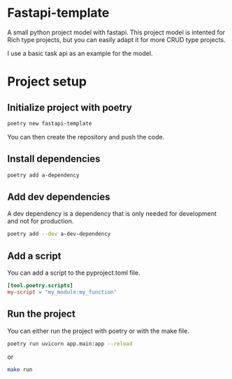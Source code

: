 # Fastapi-template
A small python project model with fastapi. This project model is intented for Rich type projects, but you can easily adapt it for more CRUD type projects.

I use a basic task api as an example for the model.

# Project setup

## Initialize project with poetry
```bash
poetry new fastapi-template
```

You can then create the repository and push the code.

## Install dependencies
```bash
poetry add a-dependency
```

## Add dev dependencies
A dev dependency is a dependency that is only needed for development and not for production.
```bash
poetry add --dev a-dev-dependency
```

## Add a script
You can add a script to the pyproject.toml file.
```toml
[tool.poetry.scripts]
my-script = "my_module:my_function"
```

## Run the project
You can either run the project with poetry or with the make file.
```bash
poetry run uvicorn app.main:app --reload
```
or
```bash
make run
```

